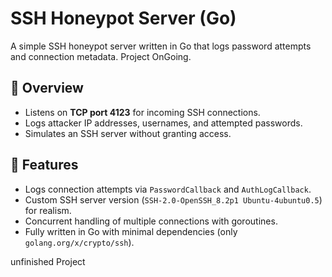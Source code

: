# SSH Honeypot Server (Go)

A simple SSH honeypot server written in Go that logs password attempts and connection metadata.
Project OnGoing.


## 🔹 Overview

- Listens on **TCP port 4123** for incoming SSH connections.  
- Logs attacker IP addresses, usernames, and attempted passwords.  
- Simulates an SSH server without granting access.  
## 🔹 Features

- Logs connection attempts via `PasswordCallback` and `AuthLogCallback`.  
- Custom SSH server version (`SSH-2.0-OpenSSH_8.2p1 Ubuntu-4ubuntu0.5`) for realism.  
- Concurrent handling of multiple connections with goroutines.  
- Fully written in Go with minimal dependencies (only `golang.org/x/crypto/ssh`).  

unfinished Project
